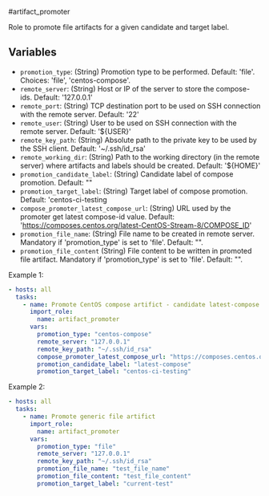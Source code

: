 #artifact_promoter

Role to promote file artifacts for a given candidate and target label.

## Variables

* `promotion_type`: (String) Promotion type to be performed. Default: 'file'. Choices: 'file', 'centos-compose'.
* `remote_server`: (String) Host or IP of the server to store the compose-ids. Default: '127.0.0.1'
* `remote_port`: (String) TCP destination port to be used on SSH connection with the remote server. Default: '22'
* `remote_user`: (String) User to be used on SSH connection with the remote server. Default: '${USER}'
* `remote_key_path`: (String) Absolute path to the private key to be used by the SSH client. Default: '~/.ssh/id_rsa'
* `remote_working_dir`: (String) Path to the working directory (in the remote server) where artifacts and labels should be created. Default: '${HOME}'
* `promotion_candidate_label`: (String) Candidate label of compose promotion. Default: ""
* `promotion_target_label`: (String) Target label of compose promotion. Default: 'centos-ci-testing
* `compose_promoter_latest_compose_url`: (String) URL used by the promoter get latest compose-id value. Default: 'https://composes.centos.org/latest-CentOS-Stream-8/COMPOSE_ID'
* `promotion_file_name`: (String) File name to be created in remote server. Mandatory if 'promotion_type' is set to 'file'. Default: "".
* `promotion_file_content` (String) File content to be written in promoted file artifact. Mandatory if 'promotion_type' is set to 'file'. Default: "".

Example 1:
```yaml
- hosts: all
  tasks:
    - name: Promote CentOS compose artifict - candidate latest-compose
      import_role:
        name: artifact_promoter
      vars:
        promotion_type: "centos-compose"
        remote_server: "127.0.0.1"
        remote_key_path: "~/.ssh/id_rsa"
        compose_promoter_latest_compose_url: "https://composes.centos.org/latest-CentOS-Stream-8/COMPOSE_ID"
        promotion_candidate_label: "latest-compose"
        promotion_target_label: "centos-ci-testing"
```

Example 2:
```yaml
- hosts: all
  tasks:
    - name: Promote generic file artifict
      import_role:
        name: artifact_promoter
      vars:
        promotion_type: "file"
        remote_server: "127.0.0.1"
        remote_key_path: "~/.ssh/id_rsa"
        promotion_file_name: "test_file_name"
        promotion_file_content: "test_file_content"
        promotion_target_label: "current-test"
```
